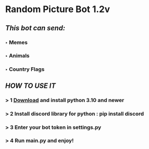 # Random Picture Bot 1.2v
##   *This bot can send:*
### ‣ Memes
### ‣ Animals
### ‣ Country Flags
## ***HOW TO USE IT***
### > 1 [Download](https://www.python.org/downloads/) and install python 3.10 and newer
### > 2 Install discord library for python : pip install discord
### > 3 Enter your bot token in settings.py
### > 4 Run main.py and enjoy!
